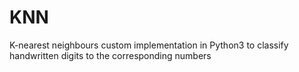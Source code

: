 # KNN
K-nearest neighbours custom implementation in Python3 to classify handwritten digits to the corresponding numbers
